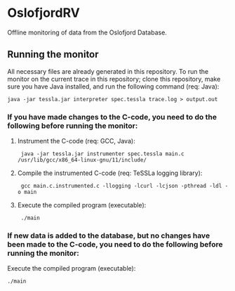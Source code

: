 # OslofjordRV

Offline monitoring of data from the Oslofjord Database.

## Running the monitor

All necessary files are already generated in this repository. To run the monitor on the current trace in this repository; clone this repository, make sure you have Java installed, and run the following command (req: Java):

	java -jar tessla.jar interpreter spec.tessla trace.log > output.out

### If you have made changes to the C-code, you need to do the following before running the monitor:

1. Instrument the C-code (req: GCC, Java):

		java -jar tessla.jar instrumenter spec.tessla main.c /usr/lib/gcc/x86_64-linux-gnu/11/include/

2. Compile the instrumented C-code (req: TeSSLa logging library):

		gcc main.c.instrumented.c -llogging -lcurl -lcjson -pthread -ldl -o main

3. Execute the compiled program (executable):

		./main

### If new data is added to the database, but no changes have been made to the C-code, you need to do the following before running the monitor:

Execute the compiled program (executable):

	./main
